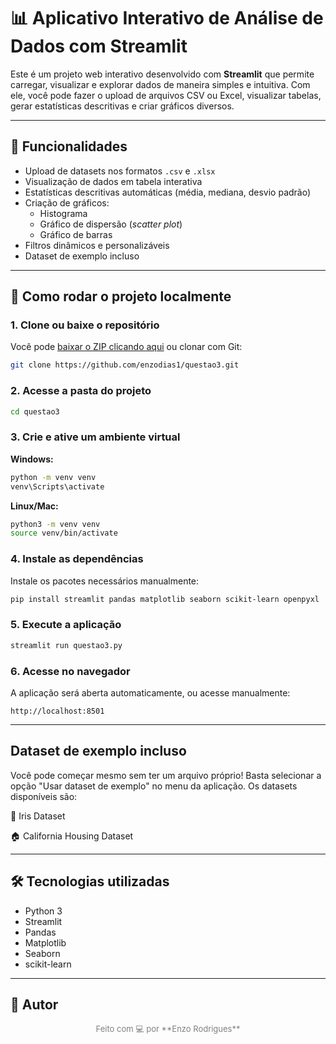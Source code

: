 
# 📊 Aplicativo Interativo de Análise de Dados com Streamlit

Este é um projeto web interativo desenvolvido com **Streamlit** que permite carregar, visualizar e explorar dados de maneira simples e intuitiva. Com ele, você pode fazer o upload de arquivos CSV ou Excel, visualizar tabelas, gerar estatísticas descritivas e criar gráficos diversos.

---

## 📌 Funcionalidades

- Upload de datasets nos formatos `.csv` e `.xlsx`
- Visualização de dados em tabela interativa
- Estatísticas descritivas automáticas (média, mediana, desvio padrão)
- Criação de gráficos:
  - Histograma
  - Gráfico de dispersão (*scatter plot*)
  - Gráfico de barras
- Filtros dinâmicos e personalizáveis
- Dataset de exemplo incluso

---

## 🚀 Como rodar o projeto localmente

### 1. Clone ou baixe o repositório

Você pode [baixar o ZIP clicando aqui](#) ou clonar com Git:

```bash
git clone https://github.com/enzodias1/questao3.git
```

### 2. Acesse a pasta do projeto

```bash
cd questao3
```

### 3. Crie e ative um ambiente virtual

**Windows:**

```bash
python -m venv venv
venv\Scripts\activate
```

**Linux/Mac:**

```bash
python3 -m venv venv
source venv/bin/activate
```

### 4. Instale as dependências

Instale os pacotes necessários manualmente:

```bash
pip install streamlit pandas matplotlib seaborn scikit-learn openpyxl
```

### 5. Execute a aplicação

```bash
streamlit run questao3.py
```

### 6. Acesse no navegador

A aplicação será aberta automaticamente, ou acesse manualmente:

```
http://localhost:8501
```

---

## Dataset de exemplo incluso
Você pode começar mesmo sem ter um arquivo próprio! Basta selecionar a opção "Usar dataset de exemplo" no menu da aplicação. Os datasets disponíveis são:

🌸 Iris Dataset

🏠 California Housing Dataset

---

## 🛠 Tecnologias utilizadas

- Python 3
- Streamlit
- Pandas
- Matplotlib
- Seaborn
- scikit-learn

---

## 👤 Autor

<p style="text-align: center; font-size: 13px; color: gray">
Feito com 💻 por **Enzo Rodrigues**
</p>

